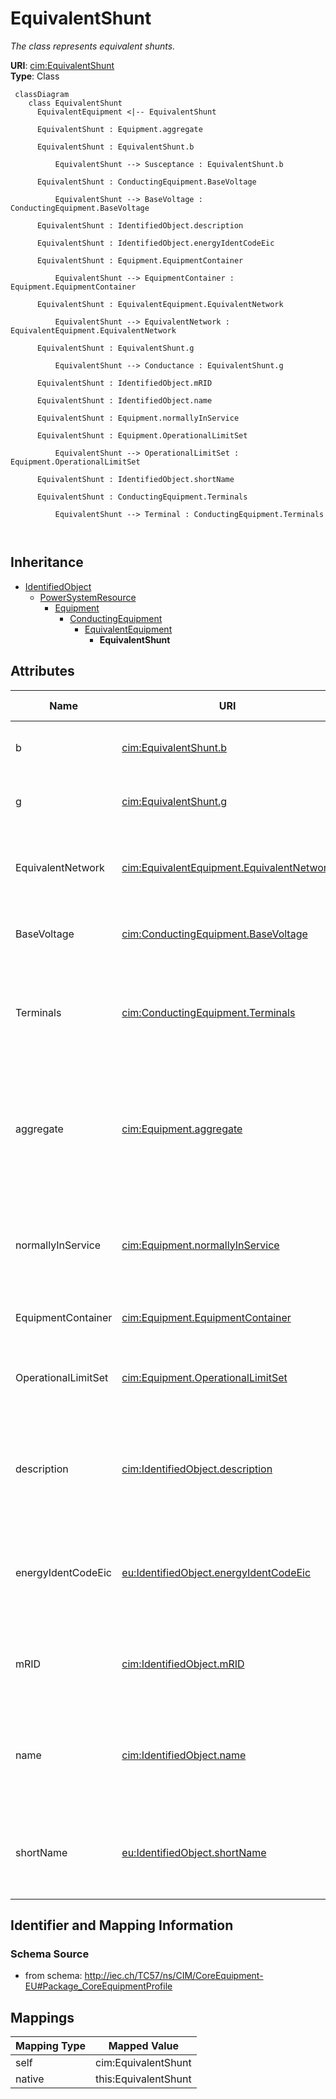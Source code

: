# EquivalentShunt


_The class represents equivalent shunts._





**URI**: [cim:EquivalentShunt](http://iec.ch/TC57/CIM100#EquivalentShunt)<br />
**Type**: Class




```mermaid
 classDiagram
    class EquivalentShunt
      EquivalentEquipment <|-- EquivalentShunt
      
      EquivalentShunt : Equipment.aggregate
        
      EquivalentShunt : EquivalentShunt.b
        
          EquivalentShunt --> Susceptance : EquivalentShunt.b
        
      EquivalentShunt : ConductingEquipment.BaseVoltage
        
          EquivalentShunt --> BaseVoltage : ConductingEquipment.BaseVoltage
        
      EquivalentShunt : IdentifiedObject.description
        
      EquivalentShunt : IdentifiedObject.energyIdentCodeEic
        
      EquivalentShunt : Equipment.EquipmentContainer
        
          EquivalentShunt --> EquipmentContainer : Equipment.EquipmentContainer
        
      EquivalentShunt : EquivalentEquipment.EquivalentNetwork
        
          EquivalentShunt --> EquivalentNetwork : EquivalentEquipment.EquivalentNetwork
        
      EquivalentShunt : EquivalentShunt.g
        
          EquivalentShunt --> Conductance : EquivalentShunt.g
        
      EquivalentShunt : IdentifiedObject.mRID
        
      EquivalentShunt : IdentifiedObject.name
        
      EquivalentShunt : Equipment.normallyInService
        
      EquivalentShunt : Equipment.OperationalLimitSet
        
          EquivalentShunt --> OperationalLimitSet : Equipment.OperationalLimitSet
        
      EquivalentShunt : IdentifiedObject.shortName
        
      EquivalentShunt : ConductingEquipment.Terminals
        
          EquivalentShunt --> Terminal : ConductingEquipment.Terminals
        
      
```





## Inheritance
* [IdentifiedObject](IdentifiedObject.md)
    * [PowerSystemResource](PowerSystemResource.md)
        * [Equipment](Equipment.md)
            * [ConductingEquipment](ConductingEquipment.md)
                * [EquivalentEquipment](EquivalentEquipment.md)
                    * **EquivalentShunt**



## Attributes


| Name | URI | Cardinality and Range | Description | Inheritance |
| ---  | --- | --- | --- | --- |
| b | [cim:EquivalentShunt.b](http://iec.ch/TC57/CIM100#EquivalentShunt.b) | 1..1 <br />  [Susceptance](Susceptance.md)  | Positive sequence shunt susceptance | direct |
| g | [cim:EquivalentShunt.g](http://iec.ch/TC57/CIM100#EquivalentShunt.g) | 1..1 <br />  [Conductance](Conductance.md)  | Positive sequence shunt conductance | direct |
| EquivalentNetwork | [cim:EquivalentEquipment.EquivalentNetwork](http://iec.ch/TC57/CIM100#EquivalentEquipment.EquivalentNetwork) | 0..1 <br />  [EquivalentNetwork](EquivalentNetwork.md)  | The equivalent where the reduced model belongs | [EquivalentEquipment](EquivalentEquipment.md) |
| BaseVoltage | [cim:ConductingEquipment.BaseVoltage](http://iec.ch/TC57/CIM100#ConductingEquipment.BaseVoltage) | 0..1 <br />  [BaseVoltage](BaseVoltage.md)  | Base voltage of this conducting equipment | [ConductingEquipment](ConductingEquipment.md) |
| Terminals | [cim:ConductingEquipment.Terminals](http://iec.ch/TC57/CIM100#ConductingEquipment.Terminals) | 0..* <br />  [Terminal](Terminal.md)  | Conducting equipment have terminals that may be connected to other conducting... | [ConductingEquipment](ConductingEquipment.md) |
| aggregate | [cim:Equipment.aggregate](http://iec.ch/TC57/CIM100#Equipment.aggregate) | 0..1 <br />  boolean  | The aggregate flag provides an alternative way of representing an aggregated ... | [Equipment](Equipment.md) |
| normallyInService | [cim:Equipment.normallyInService](http://iec.ch/TC57/CIM100#Equipment.normallyInService) | 0..1 <br />  boolean  | Specifies the availability of the equipment under normal operating conditions | [Equipment](Equipment.md) |
| EquipmentContainer | [cim:Equipment.EquipmentContainer](http://iec.ch/TC57/CIM100#Equipment.EquipmentContainer) | 0..1 <br />  [EquipmentContainer](EquipmentContainer.md)  | Container of this equipment | [Equipment](Equipment.md) |
| OperationalLimitSet | [cim:Equipment.OperationalLimitSet](http://iec.ch/TC57/CIM100#Equipment.OperationalLimitSet) | 0..* <br />  [OperationalLimitSet](OperationalLimitSet.md)  | The operational limit sets associated with this equipment | [Equipment](Equipment.md) |
| description | [cim:IdentifiedObject.description](http://iec.ch/TC57/CIM100#IdentifiedObject.description) | 0..1 <br />  string  | The description is a free human readable text describing or naming the object | [IdentifiedObject](IdentifiedObject.md) |
| energyIdentCodeEic | [eu:IdentifiedObject.energyIdentCodeEic](http://iec.ch/TC57/CIM100-European#IdentifiedObject.energyIdentCodeEic) | 0..1 <br />  string  | The attribute is used for an exchange of the EIC code (Energy identification ... | [IdentifiedObject](IdentifiedObject.md) |
| mRID | [cim:IdentifiedObject.mRID](http://iec.ch/TC57/CIM100#IdentifiedObject.mRID) | 1..1 <br />  string  | Master resource identifier issued by a model authority | [IdentifiedObject](IdentifiedObject.md) |
| name | [cim:IdentifiedObject.name](http://iec.ch/TC57/CIM100#IdentifiedObject.name) | 1..1 <br />  string  | The name is any free human readable and possibly non unique text naming the o... | [IdentifiedObject](IdentifiedObject.md) |
| shortName | [eu:IdentifiedObject.shortName](http://iec.ch/TC57/CIM100-European#IdentifiedObject.shortName) | 0..1 <br />  string  | The attribute is used for an exchange of a human readable short name with len... | [IdentifiedObject](IdentifiedObject.md) |









## Identifier and Mapping Information







### Schema Source


* from schema: http://iec.ch/TC57/ns/CIM/CoreEquipment-EU#Package_CoreEquipmentProfile





## Mappings

| Mapping Type | Mapped Value |
| ---  | ---  |
| self | cim:EquivalentShunt |
| native | this:EquivalentShunt |




